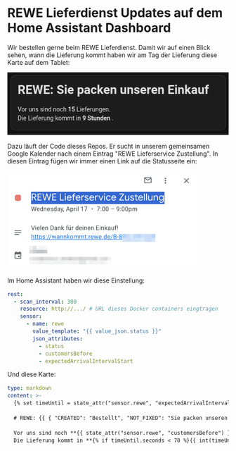 # REWE Lieferdienst Updates auf dem Home Assistant Dashboard

Wir bestellen gerne beim REWE Lieferdienst. Damit wir auf einen Blick sehen, wann die Lieferung kommt haben wir am Tag der Lieferung diese Karte auf dem Tablet:

![Screenshot der Karte im Home Assistant](.assets/dashboard-shot.png)

Dazu läuft der Code dieses Repos. Er sucht in unserem gemeinsamen Google Kalender nach einem Eintrag "REWE Lieferservice Zustellung". In diesen Eintrag fügen wir immer einen Link auf die Statusseite ein:

![Screenshot des Eintrags im Google Kalender](.assets/calendar-shot.png)

Im Home Assistant haben wir diese Einstellung:

```yaml
rest:
  - scan_interval: 300
    resource: http://.../ # URL dieses Docker containers eingtragen
    sensor:
      - name: rewe
        value_template: "{{ value_json.status }}"
        json_attributes:
          - status
          - customersBefore
          - expectedArrivalIntervalStart
```

Und diese Karte:

```yaml
type: markdown
content: >-
  {% set timeUntil = state_attr("sensor.rewe", "expectedArrivalIntervalStart") | as_datetime - now() %}

  # REWE: {{ { "CREATED": "Bestellt", "NOT_FIXED": "Sie packen unseren Einkauf", "COMMISSION_STARTED": "Sie packen unseren Einkauf", "LOADED": "Unser Einkauf ist gepackt", "COMMISSIONED": "Unser Einkauf ist gepackt", "STARTED": "Unser Einkauf ist auf dem Weg zu uns", "POSTPONED": "Unser Einkauf ist auf dem Weg zu uns", "APPROACHING_POSTPONED": "Unser Einkauf ist gleich da", "APPROACHING": "Unser Einkauf ist gleich da", "ARRIVED": "Die Lieferung ist an unserem Haus angekommen", "DELIVERED": "Unser Einkauf ist bei uns", "CANCELLED": "Heute bekommen wir unseren Einkauf leider nicht mehr" }.get(states('sensor.rewe'), "Unbekannt") }}

  Vor uns sind noch **{{ state_attr("sensor.rewe", "customersBefore") }}** Lieferungen.
  Die Lieferung kommt in **{% if timeUntil.seconds < 70 %}{{ int(timeUntil.seconds / 60) }} Minuten{% else %}{{ int(timeUntil.seconds / 3600) }} Stunden{% endif %}**.
```
